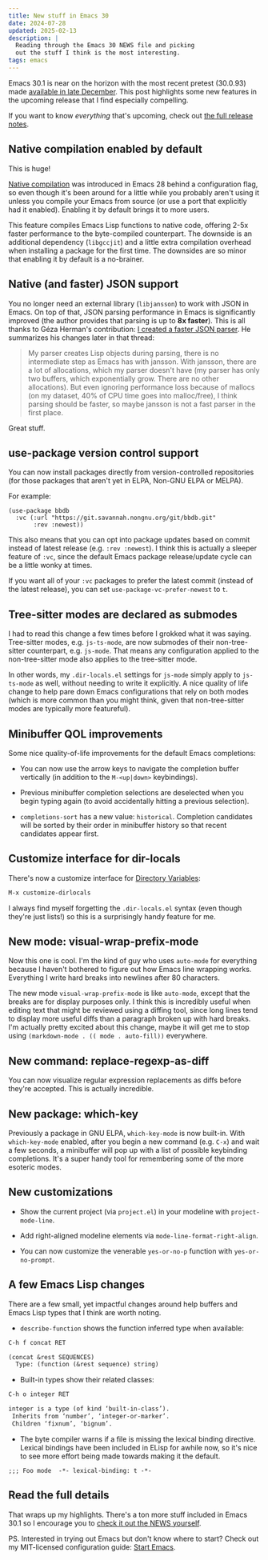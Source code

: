 ```yaml
---
title: New stuff in Emacs 30
date: 2024-07-28
updated: 2025-02-13
description: |
  Reading through the Emacs 30 NEWS file and picking
  out the stuff I think is the most interesting.
tags: emacs
---
```


Emacs 30.1 is near on the horizon with the most recent pretest (30.0.93) made
[available in late December](https://lists.gnu.org/archive/html/emacs-devel/2024-12/msg00869.html).
This post highlights some new features in the upcoming release that I find
especially compelling.

If you want to know _everything_ that's upcoming, check out
[the full release notes](https://git.savannah.gnu.org/cgit/emacs.git/tree/etc/NEWS?h=emacs-30).

## Native compilation enabled by default

This is huge!

[Native compilation](https://www.gnu.org/software/emacs/manual/html_node/elisp/Native-Compilation.html)
was introduced in Emacs 28 behind a configuration flag, so even though it's been
around for a little while you probably aren't using it unless you compile your
Emacs from source (or use a port that explicitly had it enabled). Enabling it by
default brings it to more users.

This feature compiles Emacs Lisp functions to native code, offering 2-5x faster
performance to the byte-compiled counterpart. The downside is an additional
dependency (`libgccjit`) and a little extra compilation overhead when installing
a package for the first time. The downsides are so minor that enabling it by
default is a no-brainer.

## Native (and faster) JSON support

You no longer need an external library (`libjansson`) to work with JSON in
Emacs. On top of that, JSON parsing performance in Emacs is significantly
improved (the author provides that parsing is up to **8x faster**). This is all
thanks to Géza Herman's contribution:
[I created a faster JSON parser](https://lists.gnu.org/archive/html/emacs-devel/2024-03/msg00244.html).
He summarizes his changes later in that thread:

> My parser creates Lisp objects during parsing, there is no intermediate step
> as Emacs has with jansson. With jansson, there are a lot of allocations, which
> my parser doesn't have (my parser has only two buffers, which exponentially
> grow. There are no other allocations). But even ignoring performance loss
> because of mallocs (on my dataset, 40% of CPU time goes into malloc/free), I
> think parsing should be faster, so maybe jansson is not a fast parser in the
> first place.

Great stuff.

## use-package version control support

You can now install packages directly from version-controlled repositories (for
those packages that aren't yet in ELPA, Non-GNU ELPA or MELPA).

For example:

```elisp
(use-package bbdb
  :vc (:url "https://git.savannah.nongnu.org/git/bbdb.git"
       :rev :newest))
```

This also means that you can opt into package updates based on commit instead of
latest release (e.g. `:rev :newest`). I think this is actually a sleeper feature
of `:vc`, since the default Emacs package release/update cycle can be a little
wonky at times.

If you want all of your `:vc` packages to prefer the latest commit (instead of
the latest release), you can set `use-package-vc-prefer-newest` to `t`.

## Tree-sitter modes are declared as submodes

I had to read this change a few times before I grokked what it was saying.
Tree-sitter modes, e.g. `js-ts-mode`, are now submodes of their non-tree-sitter
counterpart, e.g. `js-mode`. That means any configuration applied to the
non-tree-sitter mode also applies to the tree-sitter mode.

In other words, my `.dir-locals.el` settings for `js-mode` simply apply to
`js-ts-mode` as well, without needing to write it explicitly. A nice quality of
life change to help pare down Emacs configurations that rely on both modes
(which is more common than you might think, given that non-tree-sitter modes are
typically more featureful).

## Minibuffer QOL improvements

Some nice quality-of-life improvements for the default Emacs completions:

- You can now use the arrow keys to navigate the completion buffer vertically
  (in addition to the `M-<up|down>` keybindings).

- Previous minibuffer completion selections are deselected when you begin typing
  again (to avoid accidentally hitting a previous selection).

- `completions-sort` has a new value: `historical`. Completion candidates will
  be sorted by their order in minibuffer history so that recent candidates
  appear first.

## Customize interface for dir-locals

There's now a customize interface for
[Directory Variables](https://www.gnu.org/software/emacs/manual/html_node/emacs/Directory-Variables.html):

```txt
M-x customize-dirlocals
```

I always find myself forgetting the `.dir-locals.el` syntax (even though they're
just lists!) so this is a surprisingly handy feature for me.

## New mode: visual-wrap-prefix-mode

Now this one is cool. I'm the kind of guy who uses `auto-mode` for everything
because I haven't bothered to figure out how Emacs line wrapping works.
Everything I write hard breaks into newlines after 80 characters.

The new mode `visual-wrap-prefix-mode` is like `auto-mode`, except that the
breaks are for display purposes only. I think this is incredibly useful when
editing text that might be reviewed using a diffing tool, since long lines tend
to display more useful diffs than a paragraph broken up with hard breaks. I'm
actually pretty excited about this change, maybe it will get me to stop using
`(markdown-mode . (( mode . auto-fill))` everywhere.

## New command: replace-regexp-as-diff

You can now visualize regular expression replacements as diffs before they're
accepted. This is actually incredible.

## New package: which-key

Previously a package in GNU ELPA, `which-key-mode` is now built-in. With
`which-key-mode` enabled, after you begin a new command (e.g. `C-x`) and wait a
few seconds, a minibuffer will pop up with a list of possible keybinding
completions. It's a super handy tool for remembering some of the more esoteric
modes.

## New customizations

- Show the current project (via `project.el`) in your modeline with
  `project-mode-line`.

- Add right-aligned modeline elements via `mode-line-format-right-align`.

- You can now customize the venerable `yes-or-no-p` function with
  `yes-or-no-prompt`.

## A few Emacs Lisp changes

There are a few small, yet impactful changes around help buffers and Emacs Lisp
types that I think are worth noting.

- `describe-function` shows the function inferred type when available:

```txt
C-h f concat RET

(concat &rest SEQUENCES)
  Type: (function (&rest sequence) string)
```

- Built-in types show their related classes:

```txt
C-h o integer RET

integer is a type (of kind ‘built-in-class’).
 Inherits from ‘number’, ‘integer-or-marker’.
 Children ‘fixnum’, ‘bignum’.
```

- The byte compiler warns if a file is missing the lexical binding directive.
  Lexical bindings have been included in ELisp for awhile now, so it's nice to
  see more effort being made towards making it the default.

```elisp
;;; Foo mode  -*- lexical-binding: t -*-
```

## Read the full details

That wraps up my highlights. There's a ton more stuff included in Emacs 30.1 so
I encourage you to
[check it out the NEWS yourself](https://git.savannah.gnu.org/cgit/emacs.git/tree/etc/NEWS?h=emacs-30).

PS. Interested in trying out Emacs but don't know where to start? Check out my
MIT-licensed configuration guide:
[Start Emacs](https://github.com/mgmarlow/start-emacs).

